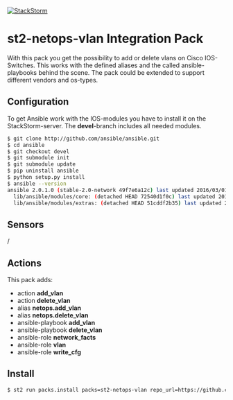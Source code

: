 [![StackStorm](https://github.com/stackstorm/st2/raw/master/stackstorm_logo.png)](http://www.stackstorm.com)

# st2-netops-vlan Integration Pack
With this pack you get the possibility to add or delete vlans on Cisco IOS-Switches. This works with the defined aliases and the called ansible-playbooks behind the scene. The pack could be extended to support different vendors and os-types.

## Configuration

To get Ansible work with the IOS-modules you have to install it on the StackStorm-server. The **devel**-branch includes all needed modules.
```sh
$ git clone http://github.com/ansible/ansible.git
$ cd ansible
$ git checkout devel
$ git submodule init
$ git submodule update
$ pip uninstall ansible
$ python setup.py install
$ ansible --version
ansible 2.0.1.0 (stable-2.0-network 49f7e6a12c) last updated 2016/03/01 20:57:24 (GMT +200)
  lib/ansible/modules/core: (detached HEAD 72540d1f0c) last updated 2016/03/01 20:57:27 (GMT +200)
  lib/ansible/modules/extras: (detached HEAD 51cddf2b35) last updated 2016/03/01 20:57:28 (GMT +200)
```

## Sensors

/

## Actions

This pack adds:
* action **add_vlan**
* action **delete_vlan**
* alias **netops.add_vlan**
* alias **netops.delete_vlan**
* ansible-playbook **add_vlan**
* ansible-playbook **delete_vlan**
* ansible-role **network_facts**
* ansible-role **vlan**
* ansible-role **write_cfg**

## Install
```sh
$ st2 run packs.install packs=st2-netops-vlan repo_url=https://github.com/smnmtzgr/st2-netops-vlan
```
